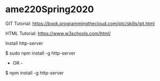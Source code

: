 # ame220Spring2020

GIT Tutorial: https://book.programmingthecloud.com/ptc/skills/git.html

HTML Tutorial: https://www.w3schools.com/html/


Install http-server

$ sudo npm install -g http-server 
- OR -

$  npm install -g http-server 
